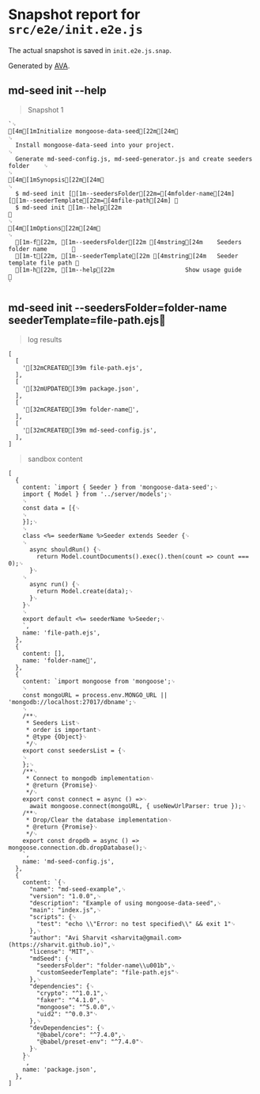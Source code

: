 # Snapshot report for `src/e2e/init.e2e.js`

The actual snapshot is saved in `init.e2e.js.snap`.

Generated by [AVA](https://ava.li).

## md-seed init --help

> Snapshot 1

    `␊
    [4m[1mInitialize mongoose-data-seed[22m[24m␊
    ␊
      Install mongoose-data-seed into your project.                                 ␊
      Generate md-seed-config.js, md-seed-generator.js and create seeders folder    ␊
    ␊
    [4m[1mSynopsis[22m[24m␊
    ␊
      $ md-seed init [[1m--seedersFolder[22m=[4mfolder-name[24m] [[1m--seederTemplate[22m=[4mfile-path[24m] ␊
      $ md-seed init [1m--help[22m                                                     ␊
    ␊
    [4m[1mOptions[22m[24m␊
    ␊
      [1m-f[22m, [1m--seedersFolder[22m [4mstring[24m    Seeders folder name       ␊
      [1m-t[22m, [1m--seederTemplate[22m [4mstring[24m   Seeder template file path ␊
      [1m-h[22m, [1m--help[22m                    Show usage guide          ␊
    `

## md-seed init --seedersFolder=folder-name seederTemplate=file-path.ejs

> log results

    [
      [
        '[32mCREATED[39m file-path.ejs',
      ],
      [
        '[32mUPDATED[39m package.json',
      ],
      [
        '[32mCREATED[39m folder-name',
      ],
      [
        '[32mCREATED[39m md-seed-config.js',
      ],
    ]

> sandbox content

    [
      {
        content: `import { Seeder } from 'mongoose-data-seed';␊
        import { Model } from '../server/models';␊
        ␊
        const data = [{␊
        ␊
        }];␊
        ␊
        class <%= seederName %>Seeder extends Seeder {␊
        ␊
          async shouldRun() {␊
            return Model.countDocuments().exec().then(count => count === 0);␊
          }␊
        ␊
          async run() {␊
            return Model.create(data);␊
          }␊
        }␊
        ␊
        export default <%= seederName %>Seeder;␊
        `,
        name: 'file-path.ejs',
      },
      {
        content: [],
        name: 'folder-name',
      },
      {
        content: `import mongoose from 'mongoose';␊
        ␊
        const mongoURL = process.env.MONGO_URL || 'mongodb://localhost:27017/dbname';␊
        ␊
        /**␊
         * Seeders List␊
         * order is important␊
         * @type {Object}␊
         */␊
        export const seedersList = {␊
        ␊
        };␊
        /**␊
         * Connect to mongodb implementation␊
         * @return {Promise}␊
         */␊
        export const connect = async () =>␊
          await mongoose.connect(mongoURL, { useNewUrlParser: true });␊
        /**␊
         * Drop/Clear the database implementation␊
         * @return {Promise}␊
         */␊
        export const dropdb = async () => mongoose.connection.db.dropDatabase();␊
        `,
        name: 'md-seed-config.js',
      },
      {
        content: `{␊
          "name": "md-seed-example",␊
          "version": "1.0.0",␊
          "description": "Example of using mongoose-data-seed",␊
          "main": "index.js",␊
          "scripts": {␊
            "test": "echo \\"Error: no test specified\\" && exit 1"␊
          },␊
          "author": "Avi Sharvit <sharvita@gmail.com> (https://sharvit.github.io)",␊
          "license": "MIT",␊
          "mdSeed": {␊
            "seedersFolder": "folder-name\\u001b",␊
            "customSeederTemplate": "file-path.ejs"␊
          },␊
          "dependencies": {␊
            "crypto": "^1.0.1",␊
            "faker": "^4.1.0",␊
            "mongoose": "^5.0.0",␊
            "uid2": "^0.0.3"␊
          },␊
          "devDependencies": {␊
            "@babel/core": "^7.4.0",␊
            "@babel/preset-env": "^7.4.0"␊
          }␊
        }␊
        `,
        name: 'package.json',
      },
    ]
